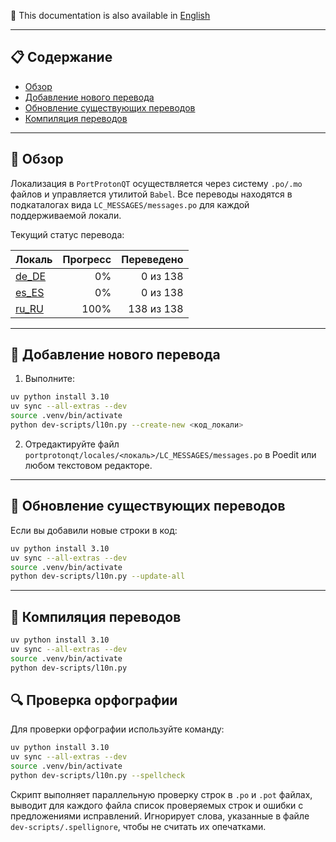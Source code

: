 📘 This documentation is also available in [English](README.md)

---

## 📋 Содержание
- [Обзор](#обзор)
- [Добавление нового перевода](#добавление-нового-перевода)
- [Обновление существующих переводов](#обновление-существующих-переводов)
- [Компиляция переводов](#компиляция-переводов)

---

## 📖 Обзор

Локализация в `PortProtonQT` осуществляется через систему `.po/.mo` файлов и управляется утилитой `Babel`. Все переводы находятся в подкаталогах вида `LC_MESSAGES/messages.po` для каждой поддерживаемой локали.

Текущий статус перевода:

<!-- Сгенерировано автоматически! -->

| Локаль | Прогресс | Переведено |
| :----- | -------: | ---------: |
| [de_DE](./de_DE/LC_MESSAGES/messages.po) | 0% | 0 из 138 |
| [es_ES](./es_ES/LC_MESSAGES/messages.po) | 0% | 0 из 138 |
| [ru_RU](./ru_RU/LC_MESSAGES/messages.po) | 100% | 138 из 138 |

---


## 🏁 Добавление нового перевода

1. Выполните:

```bash
uv python install 3.10
uv sync --all-extras --dev
source .venv/bin/activate
python dev-scripts/l10n.py --create-new <код_локали>
```

2. Отредактируйте файл `portprotonqt/locales/<локаль>/LC_MESSAGES/messages.po` в Poedit или любом текстовом редакторе.

---

## 🔄 Обновление существующих переводов

Если вы добавили новые строки в код:

```bash
uv python install 3.10
uv sync --all-extras --dev
source .venv/bin/activate
python dev-scripts/l10n.py --update-all
```

---

## 🧵 Компиляция переводов

```bash
uv python install 3.10
uv sync --all-extras --dev
source .venv/bin/activate
python dev-scripts/l10n.py
```

## 🔍 Проверка орфографии

Для проверки орфографии используйте команду:

```bash
uv python install 3.10
uv sync --all-extras --dev
source .venv/bin/activate
python dev-scripts/l10n.py --spellcheck
```

Скрипт выполняет параллельную проверку строк в `.po` и `.pot` файлах, выводит для каждого файла список проверяемых строк и ошибки с предложениями исправлений. Игнорирует слова, указанные в файле `dev-scripts/.spellignore`, чтобы не считать их опечатками.
